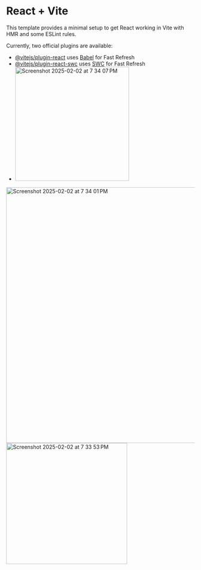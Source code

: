 # React + Vite

This template provides a minimal setup to get React working in Vite with HMR and some ESLint rules.

Currently, two official plugins are available:

- [@vitejs/plugin-react](https://github.com/vitejs/vite-plugin-react/blob/main/packages/plugin-react/README.md) uses [Babel](https://babeljs.io/) for Fast Refresh
- [@vitejs/plugin-react-swc](https://github.com/vitejs/vite-plugin-react-swc) uses [SWC](https://swc.rs/) for Fast Refresh
- <img width="304" alt="Screenshot 2025-02-02 at 7 34 07 PM" src="https://github.com/user-attachments/assets/6820f3ad-7f33-4aaa-a9e9-2c970217f6dc" />
<img width="682" alt="Screenshot 2025-02-02 at 7 34 01 PM" src="https://github.com/user-attachments/assets/1155690f-fe2a-4f0d-8147-66b610bc7b17" />
<img width="323" alt="Screenshot 2025-02-02 at 7 33 53 PM" src="https://github.com/user-attachments/assets/d668e169-dca8-4253-b6d3-3cd29f02b6af" />



